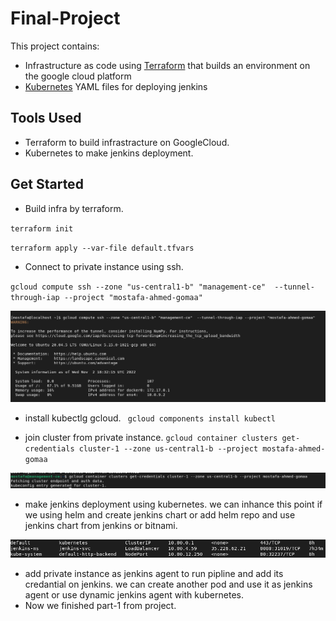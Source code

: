 # Final-Project
This project contains:
*  Infrastructure as code using [Terraform](https://www.terraform.io/) that builds an environment on the google cloud platform
* [Kubernetes](https://kubernetes.io) YAML files for deploying jenkins

## Tools Used
- Terraform to build infrastracture on GoogleCloud.
- Kubernetes to make jenkins deployment. 

## Get Started 
- Build infra by terraform.

`terraform init`

`terraform apply --var-file default.tfvars`

- Connect to private instance using ssh.

`gcloud compute ssh --zone "us-central1-b" "management-ce"  --tunnel-through-iap --project "mostafa-ahmed-gomaa"`

 ![alt text](https://github.com/Mostafa9766/Final-Project/blob/master/infra%20and%20jenkins%20deployment%20screenshots/ssh%20private%20instance?raw=true)

- install kubectlg gcloud.
` gcloud components install kubectl`

- join cluster from private instance.
`gcloud container clusters get-credentials cluster-1 --zone us-central1-b --project mostafa-ahmed-gomaa`

 ![alt text](https://github.com/Mostafa9766/Final-Project/blob/master/infra%20and%20jenkins%20deployment%20screenshots/join%20private-%20cluster%20from%20instance?raw=true)
 
- make jenkins deployment using kubernetes.
we can inhance this point if we using helm and create jenkins chart or add helm repo and use jenkins chart from jenkins or bitnami.

![alt text](https://github.com/Mostafa9766/Final-Project/blob/master/infra%20and%20jenkins%20deployment%20screenshots/Screenshot%20from%202022-11-02%2021-41-18.png?raw=true)
 
- add private instance as jenkins agent to run pipline and add its credantial on jenkins.
we can create another pod and use it as jenkins agent or use dynamic jenkins agent with kubernetes.
- Now we finished part-1 from project.
